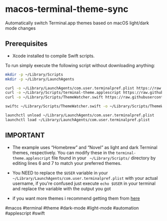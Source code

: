 # macos-terminal-theme-sync

Automatically switch Terminal.app themes based on macOS light/dark mode changes

## Prerequisites
- Xcode installed to compile Swift scripts.

To run simply execute the following script without downloading anything:

```sh
mkdir -p ~/Library/Scripts
mkdir -p ~/Library/LaunchAgents

curl -o ~/Library/LaunchAgents/com.user.terminalpref.plist https://raw.githubusercontent.com/RahanBenabid/macos-terminal-theme-sync/main/com.user.terminalpref.plist
curl -o ~/Library/Scripts/terminal-theme.applescript https://raw.githubusercontent.com/RahanBenabid/macos-terminal-theme-sync/main/terminal-theme.applescript
curl -o ~/Library/Scripts/ThemeWatcher.swift https://raw.githubusercontent.com/RahanBenabid/macos-terminal-theme-sync/main/ThemeWatcher.swift

swiftc ~/Library/Scripts/ThemeWatcher.swift -o ~/Library/Scripts/ThemeWatcher

launchctl unload ~/Library/LaunchAgents/com.user.terminalpref.plist
launchctl load ~/Library/LaunchAgents/com.user.terminalpref.plist
```

## IMPORTANT

- The example uses “Homebrew” and “Novel” as light and dark Terminal themes, respectively. You can modify these in the `terminal-theme.applescript`  file found in your ` ~/Library/Scripts/` directory by editing lines 6 and 7 to match your preferred themes.

- You NEED to replace the `$USER` variable in your `~/Library/LaunchAgents/com.user.terminalpref.plist` with your actual username, if you're confused just execute `echo $USER` in your terminal and replace the variable with the output you got

- if you want more themes i recommend getting them from [here](https://github.com/lysyi3m/macos-terminal-themes)


#macos #terminal #theme #dark-mode #light-mode #automation #applescript #swift

